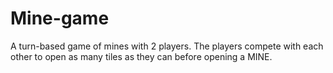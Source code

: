 # Mine-game
A turn-based game of mines with 2 players. The players compete with each other to open as many tiles as they can before opening a MINE.
